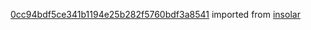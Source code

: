 [0cc94bdf5ce341b1194e25b282f5760bdf3a8541](https://github.com/insolar/insolar/commit/0cc94bdf5ce341b1194e25b282f5760bdf3a8541) imported from [insolar](https://github.com/insolar/insolar)
